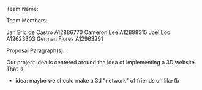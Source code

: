 Team Name:

Team Members:

Jan Eric de Castro A12886770
Cameron Lee A12898315
Joel Loo A12623303
German Flores A12963291

Proposal Paragraph(s):

Our project idea is centered around the idea of implementing a 3D website.
That is, 

- idea: maybe we should make a 3d "network" of friends on like fb
